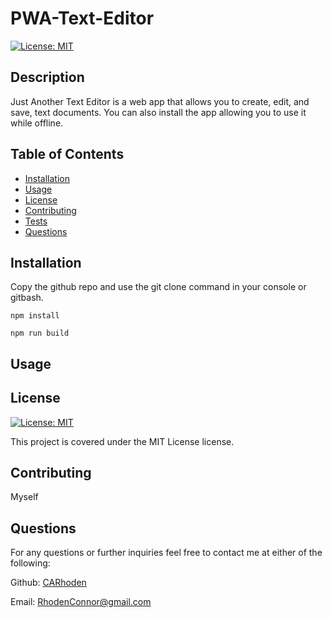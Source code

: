 # PWA-Text-Editor

  [![License: MIT](https://img.shields.io/badge/License-MIT-yellow.svg)](https://opensource.org/licenses/MIT)

  ## Description
  
Just Another Text Editor is a web app that allows you to create, edit, and save, text documents. You can also install the app allowing you to use it while offline.

  ## Table of Contents

  - [Installation](#installation)
  - [Usage](#usage)
  - [License](#license)
  - [Contributing](#contributing)
  - [Tests](#tests)
  - [Questions](#questions)

  ## Installation

  Copy the github repo and use the git clone command in your console or gitbash.

  ` npm install `

  ` npm run build `

  ## Usage

  
  ## License

[![License: MIT](https://img.shields.io/badge/License-MIT-yellow.svg)](https://opensource.org/licenses/MIT)

This project is covered under the MIT License license.

  ## Contributing

  Myself

  ## Questions

  For any questions or further inquiries feel free to contact me at either of the following:
  
  Github: [CARhoden](https://github.com/CARhoden)

  Email: <RhodenConnor@gmail.com>